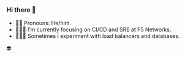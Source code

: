 ### Hi there 👋

- 🙋🏻 Pronouns: He/him.
- 🕵🏻‍♂️ I’m currently focusing on CI/CD and SRE at F5 Networks.
- 👨🏻‍🔬 Sometimes I experiment with load balancers and databases.

<!--
**p16n/p16n** is a ✨ _special_ ✨ repository because its `README.md` (this file) appears on your GitHub profile.

Here are some ideas to get you started:

- 🔭 I’m currently working on ...
- 🌱 I’m currently learning ...
- 👯 I’m looking to collaborate on ...
- 🤔 I’m looking for help with ...
- 💬 Ask me about ...
- 📫 How to reach me: ...
- 😄 Pronouns: ...
- ⚡ Fun fact: ...
-->

👽
